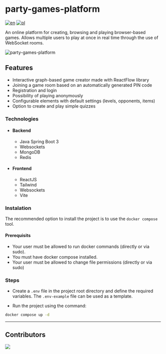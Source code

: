 # party-games-platform

[![en](https://img.shields.io/badge/lang-en-blue.svg)](https://github.com/srychert/party-games-platform/blob/main/README.md)
[![pl](https://img.shields.io/badge/lang-pl-red.svg)](https://github.com/srychert/party-games-platform/blob/main/README.pl.md)

An online platform for creating, browsing and playing browser-based games. Allows multiple users to play at once in real time through the use of WebSocket rooms.

![party-games-platform](https://github.com/srychert/party-games-platform/assets/83415215/9cd1eaa3-accd-41e9-8ae7-6505f2c208fb)

## Features

-   Interactive graph-based game creator made with ReactFlow library
-   Joining a game room based on an automatically generated PIN code
-   Registration and login
-   Possibility of playing anonymously
-   Configurable elements with default settings (levels, opponents, items)
-   Option to create and play simple quizzes

### Technologies

-   #### Backend

    -   Java Spring Boot 3
    -   Websockets
    -   MongoDB
    -   Redis

-   #### Frontend

    -   ReactJS
    -   Tailwind
    -   Websockets
    -   Vite

### Instalation

The recommended option to install the project is to use the `docker compose` tool.

#### Prerequisits

-   Your user must be allowed to run docker commands (directly or via sudo).
-   You must have docker compose installed.
-   Your user must be allowed to change file permissions (directly or via sudo)

### Steps

-   Create a `.env` file in the project root directory and define the required variables. The `.env-example` file can be used as a template.

-   Run the project using the command:

```bash
docker compose up -d
```

---

## Contributors

<a href="https://github.com/srychert/party-games-platform/graphs/contributors">
  <img src="https://contrib.rocks/image?repo=srychert/party-games-platform" />
</a>
